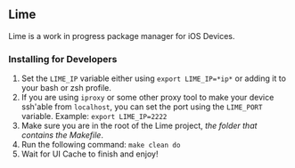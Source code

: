 ## Lime
Lime is a work in progress package manager for iOS Devices.

### Installing for Developers
1. Set the ``LIME_IP`` variable either using ``export LIME_IP=*ip*`` or adding it to your bash or zsh profile.
2. If you are using ``iproxy`` or some other proxy tool to make your device ssh'able from ``localhost``, you can set the port using the ``LIME_PORT`` variable. Example: ``export LIME_IP=2222``
3. Make sure you are in the root of the Lime project, *the folder that contains the Makefile*.
4. Run the following command: ``make clean do``
5. Wait for UI Cache to finish and enjoy!
